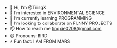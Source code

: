 - 👋 Hi, I’m @TiiingX
- 👀 I’m interested in ENVIRONMENTAL SCIENCE
- 🌱 I’m currently learning PROGRAMMING
- 💞️ I’m looking to collaborate on FUNNY PROJECTS
- 📫 How to reach me tingxie0208@gmail.com
- 😄 Pronouns: BIRD
- ⚡ Fun fact: I AM FROM MARS

<!---
TiiingX/TiiingX is a ✨ special ✨ repository because its `README.md` (this file) appears on your GitHub profile.
You can click the Preview link to take a look at your changes.
--->
